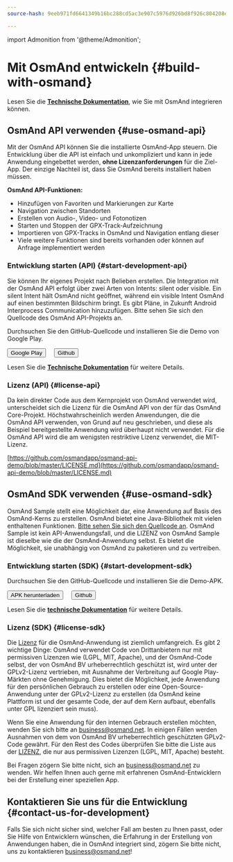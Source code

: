 ```yaml
---
source-hash: 9eeb971fd6641349b16bc288cd5ac3e907c5976d926bd8f926c804208efa4170

---
```

import Admonition from '@theme/Admonition';

# Mit OsmAnd entwickeln {#build-with-osmand}

Lesen Sie die **[Technische Dokumentation](../technical/osmand-api-sdk/index.md)**, wie Sie mit OsmAnd integrieren können.

## OsmAnd API verwenden {#use-osmand-api}

Mit der OsmAnd API können Sie die installierte OsmAnd-App steuern. Die Entwicklung über die API ist einfach und unkompliziert und kann in jede Anwendung eingebettet werden, **ohne Lizenzanforderungen** für die Ziel-App. Der einzige Nachteil ist, dass Sie OsmAnd bereits installiert haben müssen.

**OsmAnd API-Funktionen:**

* Hinzufügen von Favoriten und Markierungen zur Karte
* Navigation zwischen Standorten
* Erstellen von Audio-, Video- und Fotonotizen
* Starten und Stoppen der GPX-Track-Aufzeichnung
* Importieren von GPX-Tracks in OsmAnd und Navigation entlang dieser
* Viele weitere Funktionen sind bereits vorhanden oder können auf Anfrage implementiert werden

### Entwicklung starten (API) {#start-development-api}

Sie können Ihr eigenes Projekt nach Belieben erstellen. Die Integration mit der OsmAnd API erfolgt über zwei Arten von Intents: silent oder visible. Ein silent Intent hält OsmAnd nicht geöffnet, während ein visible Intent OsmAnd auf einen bestimmten Bildschirm bringt. Es gibt Pläne, in Zukunft Android Interprocess Communication hinzuzufügen. Bitte sehen Sie sich den Quellcode des OsmAnd API-Projekts an.

<Admonition type="caution" icon="🛠️&nbsp;" title="Beispiele">
  <p>
    Durchsuchen Sie den GitHub-Quellcode und installieren Sie die Demo von Google Play.
  </p>
  <div>
    <a href="https://play.google.com/store/apps/details?id=net.osmand.osmandapidemo"><button class="button button--primary">Google Play</button></a> &nbsp;&nbsp;&nbsp;
    <a href="https://github.com/osmandapp/osmand-api-demo/tree/master/OsmAnd-api-sample"><button class="button button--primary">Github</button></a>
  </div>
</Admonition>

Lesen Sie die **[Technische Dokumentation](../technical/osmand-api-sdk/index.md)** für weitere Details.

### Lizenz (API) {#license-api}

Da kein direkter Code aus dem Kernprojekt von OsmAnd verwendet wird, unterscheidet sich die Lizenz für die OsmAnd API von der für das OsmAnd Core-Projekt. Höchstwahrscheinlich werden Anwendungen, die die OsmAnd API verwenden, von Grund auf neu geschrieben, und diese als Beispiel bereitgestellte Anwendung wird überhaupt nicht verwendet. Für die OsmAnd API wird die am wenigsten restriktive Lizenz verwendet, die MIT-Lizenz.

[https://github.com/osmandapp/osmand-api-demo/blob/master/LICENSE.md](https://github.com/osmandapp/osmand-api-demo/blob/master/LICENSE.md)


## OsmAnd SDK verwenden {#use-osmand-sdk}

OsmAnd Sample stellt eine Möglichkeit dar, eine Anwendung auf Basis des OsmAnd-Kerns zu erstellen. OsmAnd bietet eine Java-Bibliothek mit vielen enthaltenen Funktionen. [Bitte sehen Sie sich den Quellcode an](https://github.com/osmandapp/osmand-api-demo). OsmAnd Sample ist kein API-Anwendungsfall, und die LIZENZ von OsmAnd Sample ist dieselbe wie die der OsmAnd-Anwendung selbst. Es bietet die Möglichkeit, sie unabhängig von OsmAnd zu paketieren und zu vertreiben.


### Entwicklung starten (SDK) {#start-development-sdk}

<Admonition type="caution" icon="🛠️&nbsp;" title="Beispiele">
  <p>
    Durchsuchen Sie den GitHub-Quellcode und installieren Sie die Demo-APK.
  </p>
  <div>
    <a href="https://download.osmand.net/latest-night-build/OsmAnd-map-sample.apk"><button class="button button--primary">APK herunterladen</button></a>
 &nbsp;&nbsp;&nbsp;
    <a href="https://github.com/osmandapp/osmand-api-demo/tree/master/OsmAnd-map-sample"><button class="button button--primary">Github</button></a>
  </div>
</Admonition>

Lesen Sie die **[technische Dokumentation](../technical/osmand-api-sdk/index.md)** für weitere Details.


### Lizenz (SDK) {#license-sdk}

Die [Lizenz](https://github.com/osmandapp/Osmand/blob/master/LICENSE) für die OsmAnd-Anwendung ist ziemlich umfangreich. Es gibt 2 wichtige Dinge: OsmAnd verwendet Code von Drittanbietern nur mit permissiven Lizenzen wie (LGPL, MIT, Apache), und der OsmAnd-Code selbst, der von OsmAnd BV urheberrechtlich geschützt ist, wird unter der GPLv2-Lizenz vertrieben, mit Ausnahme der Verbreitung auf Google Play-Märkten ohne Genehmigung. Dies bietet die Möglichkeit, jede Anwendung für den persönlichen Gebrauch zu erstellen oder eine Open-Source-Anwendung unter der GPLv2-Lizenz zu erstellen (da OsmAnd keine Plattform ist und der gesamte Code, der auf dem Kern aufbaut, ebenfalls unter GPL lizenziert sein muss).

Wenn Sie eine Anwendung für den internen Gebrauch erstellen möchten, wenden Sie sich bitte an <a class="mail-link" href="mailto:business@osmand.net">business@osmand.net</a>. In einigen Fällen werden Ausnahmen von dem von OsmAnd BV urheberrechtlich geschützten GPLv2-Code gewährt. Für den Rest des Codes überprüfen Sie bitte die Liste aus der [LIZENZ](https://github.com/osmandapp/Osmand/blob/master/LICENSE), die nur aus permissiven Lizenzen (LGPL, MIT, Apache) besteht.

Bei Fragen zögern Sie bitte nicht, sich an <a class="mail-link" href="mailto:business@osmand.net">business@osmand.net</a> zu wenden. Wir helfen Ihnen auch gerne mit erfahrenen OsmAnd-Entwicklern bei der Erstellung einer speziellen App.


## Kontaktieren Sie uns für die Entwicklung {#contact-us-for-development}

Falls Sie sich nicht sicher sind, welcher Fall am besten zu Ihnen passt, oder Sie Hilfe von Entwicklern wünschen, die Erfahrung in der Erstellung von Anwendungen haben, die in OsmAnd integriert sind, zögern Sie bitte nicht, uns zu kontaktieren <a class="mail-link" href="mailto:business@osmand.net">business@osmand.net</a>!